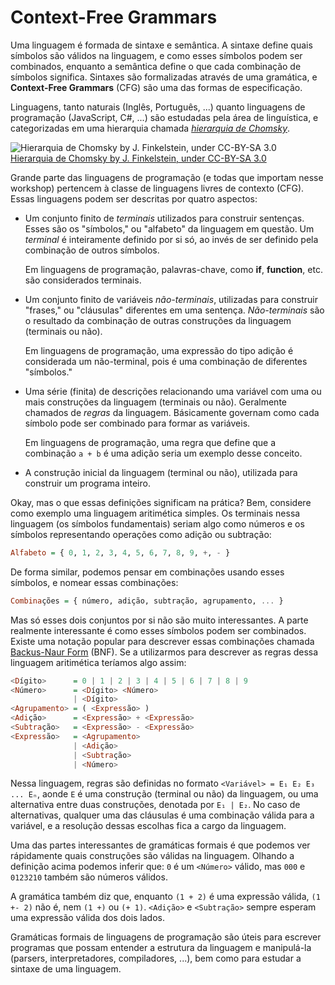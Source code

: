 Context-Free Grammars
=====================

Uma linguagem é formada de sintaxe e semântica. A sintaxe define quais símbolos
são válidos na linguagem, e como esses símbolos podem ser combinados, enquanto
a semântica define o que cada combinação de símbolos significa. Sintaxes são
formalizadas através de uma gramática, e **Context-Free Grammars** (CFG) são
uma das formas de especificação.

Linguagens, tanto naturais (Inglês, Português, ...) quanto linguagens de
programação (JavaScript, C#, ...) são estudadas pela área de linguística, e
categorizadas em uma hierarquia chamada *[hierarquia de Chomsky][Chomsky]*.

![Hierarquia de Chomsky by J. Finkelstein, under CC-BY-SA 3.0](https://raw.githubusercontent.com/robotlolita/javascript-course/master/reading/images/Chomsky-hierarchy.svg)  
[Hierarquia de Chomsky by J. Finkelstein, under CC-BY-SA 3.0](http://en.wikipedia.org/wiki/File:Chomsky-hierarchy.svg)

Grande parte das linguagens de programação (e todas que importam nesse
workshop) pertencem à classe de linguagens livres de contexto (CFG). Essas
linguagens podem ser descritas por quatro aspectos:

  - Um conjunto finito de *terminais* utilizados para construir
    sentenças. Esses são os "símbolos," ou "alfabeto" da linguagem em
    questão. Um *terminal* é inteiramente definido por si só, ao invés de ser
    definido pela combinação de outros símbolos.

    Em linguagens de programação, palavras-chave, como **if**, **function**,
    etc. são considerados terminais.

  - Um conjunto finito de variáveis *não-terminais*, utilizadas para
    construir "frases," ou "cláusulas" diferentes em uma
    sentença. *Não-terminais* são o resultado da combinação de outras
    construções da linguagem (terminais ou não).

    Em linguagens de programação, uma expressão do tipo adição é considerada
    um não-terminal, pois é uma combinação de diferentes "símbolos."

  - Uma série (finita) de descrições relacionando uma variável com uma ou mais
    construções da linguagem (terminais ou não). Geralmente chamados de
    *regras* da linguagem. Básicamente governam como cada símbolo pode ser
    combinado para formar as variáveis.

    Em linguagens de programação, uma regra que define que a combinação `a + b`
    é uma adição seria um exemplo desse conceito. 

  - A construção inicial da linguagem (terminal ou não), utilizada para
    construir um programa inteiro.

Okay, mas o que essas definições significam na prática? Bem, considere como
exemplo uma linguagem aritimética simples. Os terminais nessa linguagem (os
símbolos fundamentais) seriam algo como números e os símbolos representando
operações como adição ou subtração:

```hs
Alfabeto = { 0, 1, 2, 3, 4, 5, 6, 7, 8, 9, +, - }
```

De forma similar, podemos pensar em combinações usando esses símbolos, e nomear
essas combinações:

```hs
Combinações = { número, adição, subtração, agrupamento, ... }
```

Mas só esses dois conjuntos por si não são muito interessantes. A parte
realmente interessante é como esses símbolos podem ser combinados. Existe uma
notação popular para descrever essas combinações chamada
[Backus-Naur Form][BNF] (BNF). Se a utilizarmos para descrever as regras dessa
linguagem aritimética teríamos algo assim:

```hs
<Dígito>      = 0 | 1 | 2 | 3 | 4 | 5 | 6 | 7 | 8 | 9
<Número>      = <Dígito> <Número>
              | <Dígito>
<Agrupamento> = ( <Expressão> )
<Adição>      = <Expressão> + <Expressão>
<Subtração>   = <Expressão> - <Expressão>
<Expressão>   = <Agrupamento>
              | <Adição>
              | <Subtração>
              | <Número>
```

Nessa linguagem, regras são definidas no formato `<Variável> = E₁ E₂ E₃
... Eₙ`, aonde `E` é uma construção (terminal ou não) da linguagem, ou uma
alternativa entre duas construções, denotada por `E₁ | E₂`. No caso de
alternativas, qualquer uma das cláusulas é uma combinação válida para a
variável, e a resolução dessas escolhas fica a cargo da linguagem.

Uma das partes interessantes de gramáticas formais é que podemos ver
rápidamente quais construções são válidas na linguagem. Olhando a definição
acima podemos inferir que: `0` é um `<Número>` válido, mas `000` e `0123210`
também são números válidos.

A gramática também diz que, enquanto `(1 + 2)` é uma expressão válida, `(1 +-
2)` não é, nem `(1 +)` ou `(+ 1)`. `<Adição>` e `<Subtração>` sempre esperam
uma expressão válida dos dois lados.

Gramáticas formais de linguagens de programação são úteis para escrever
programas que possam entender a estrutura da linguagem e manipulá-la (parsers,
interpretadores, compiladores, ...), bem como para estudar a sintaxe de uma
linguagem.


[BNF]: http://en.wikipedia.org/wiki/Backus%E2%80%93Naur_Form
[Chomsky]: http://en.wikipedia.org/wiki/Chomsky_hierarchy
